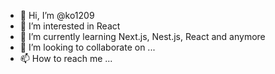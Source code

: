 - 👋 Hi, I’m @ko1209
- 👀 I’m interested in React
- 🌱 I’m currently learning Next.js, Nest.js, React and anymore
- 💞️ I’m looking to collaborate on ...
- 📫 How to reach me ...

<!---
ko1209/ko1209 is a ✨ special ✨ repository because its `README.md` (this file) appears on your GitHub profile.
You can click the Preview link to take a look at your changes.
--->
